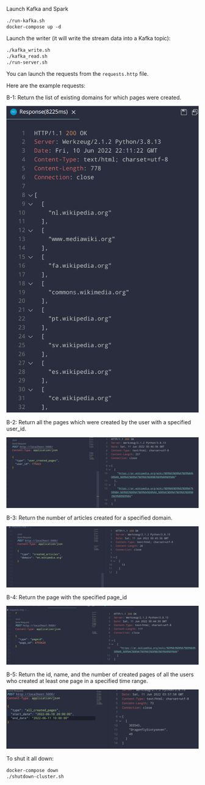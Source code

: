 Launch Kafka and Spark

```
./run-kafka.sh
docker-compose up -d
```

Launch the writer (it will write the stream data into a Kafka topic):

```
./kafka_write.sh
./kafka_read.sh
./run-server.sh
```

You can launch the requests from the `requests.http` file.

Here are the example requests:

B-1: Return the list of existing domains for which pages were created.

![](./img/1.png)

B-2: Return all the pages which were created by the user with a specified user_id.

![](./img/2.png)

B-3: Return the number of articles created for a specified domain.

![](./img/3.png)

B-4: Return the page with the specified page_id

![](./img/4.png)

B-5: Return the id, name, and the number of created pages of all the users who created
at least one page in a specified time range.

![](./img/5.png)


To shut it all down:

```
docker-compose down
./shutdown-cluster.sh
```